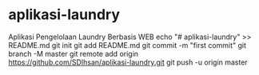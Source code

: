 # aplikasi-laundry
Aplikasi Pengelolaan Laundry Berbasis WEB
echo "# aplikasi-laundry" >> README.md
git init
git add README.md
git commit -m "first commit"
git branch -M master
git remote add origin https://github.com/SDIhsan/aplikasi-laundry.git
git push -u origin master
                
